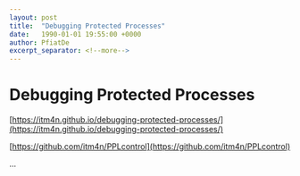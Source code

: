 ```yaml
---
layout: post
title:  "Debugging Protected Processes"
date:   1990-01-01 19:55:00 +0000
author: PfiatDe
excerpt_separator: <!--more-->
---
```


# Debugging Protected Processes

[https://itm4n.github.io/debugging-protected-processes/](https://itm4n.github.io/debugging-protected-processes/)

[https://github.com/itm4n/PPLcontrol](https://github.com/itm4n/PPLcontrol)

...
<!--more-->
